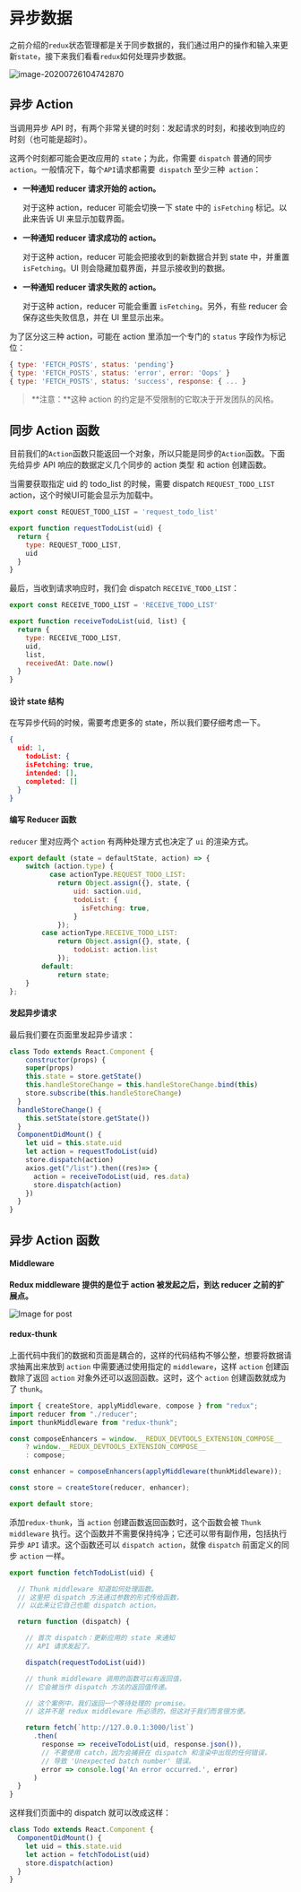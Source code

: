 # 异步数据

之前介绍的`redux`状态管理都是关于同步数据的，我们通过用户的操作和输入来更新`state`，接下来我们看看`redux`如何处理异步数据。

![image-20200726104742870](assets/image-20200726104742870.png)

## 异步 Action

当调用异步 API 时，有两个非常关键的时刻：发起请求的时刻，和接收到响应的时刻（也可能是超时）。

这两个时刻都可能会更改应用的 `state`；为此，你需要 `dispatch` 普通的同步` action`。一般情况下，每个` API `请求都需要` dispatch` 至少三种` action`：

- **一种通知 reducer 请求开始的 action。**

  对于这种 action，reducer 可能会切换一下 state 中的 `isFetching` 标记。以此来告诉 UI 来显示加载界面。

- **一种通知 reducer 请求成功的 action。**

  对于这种 action，reducer 可能会把接收到的新数据合并到 state 中，并重置 `isFetching`。UI 则会隐藏加载界面，并显示接收到的数据。

- **一种通知 reducer 请求失败的 action。**

  对于这种 action，reducer 可能会重置 `isFetching`。另外，有些 reducer 会保存这些失败信息，并在 UI 里显示出来。

为了区分这三种 action，可能在 action 里添加一个专门的 `status` 字段作为标记位：

```js
{ type: 'FETCH_POSTS', status: 'pending'}
{ type: 'FETCH_POSTS', status: 'error', error: 'Oops' }
{ type: 'FETCH_POSTS', status: 'success', response: { ... } 
```

> **注意：**这种 action 的约定是不受限制的它取决于开发团队的风格。

## 同步 Action 函数

目前我们的`Action`函数只能返回一个对象，所以只能是同步的`Action`函数。下面先给异步 API 响应的数据定义几个同步的 action 类型 和 action 创建函数。

当需要获取指定 uid 的 todo_list 的时候，需要 dispatch `REQUEST_TODO_LIST` action，这个时候UI可能会显示为加载中。

```js
export const REQUEST_TODO_LIST = 'request_todo_list'

export function requestTodoList(uid) {
  return {
    type: REQUEST_TODO_LIST,
    uid
  }
}
```

最后，当收到请求响应时，我们会 dispatch `RECEIVE_TODO_LIST`：

```js
export const RECEIVE_TODO_LIST = 'RECEIVE_TODO_LIST'

export function receiveTodoList(uid, list) {
  return {
    type: RECEIVE_TODO_LIST,
    uid,
    list,
    receivedAt: Date.now()
  }
}
```

#### 设计 state 结构

在写异步代码的时候，需要考虑更多的 state，所以我们要仔细考虑一下。

```json
{
  uid: 1,
 	todoList: {
    isFetching: true,
    intended: [],
    completed: []
  }
}
```

#### 编写 Reducer 函数

`reducer` 里对应两个 `action` 有两种处理方式也决定了 `ui` 的渲染方式。

```js
export default (state = defaultState, action) => {
    switch (action.type) {
	      case actionType.REQUEST_TODO_LIST:
            return Object.assign({}, state, {
              	uid: saction.uid,
                todoList: {
                  isFetching: true,
                }
            });
        case actionType.RECEIVE_TODO_LIST:
            return Object.assign({}, state, {
                todoList: action.list
            });
        default:
            return state;
    }
};
```

#### 发起异步请求

最后我们要在页面里发起异步请求：

```js
class Todo extends React.Component {
	constructor(props) {
    super(props)
    this.state = store.getState()
    this.handleStoreChange = this.handleStoreChange.bind(this)
    store.subscribe(this.handleStoreChange)
  }
  handleStoreChange() {
    this.setState(store.getState())
  }
  ComponentDidMount() {
    let uid = this.state.uid
    let action = requestTodoList(uid)
    store.dispatch(action)
    axios.get("/list").then((res)=> {
      action = receiveTodoList(uid, res.data)
      store.dispatch(action)
    })
  }
}
```

## 异步 Action 函数

#### Middleware

**Redux middleware 提供的是位于 action 被发起之后，到达 reducer 之前的扩展点。**

![Image for post](assets/1*vBeR3yXWcukp_yZpNBtHlg.png)

#### redux-thunk

上面代码中我们的数据和页面是耦合的，这样的代码结构不够公整，想要将数据请求抽离出来放到 `action` 中需要通过使用指定的 `middleware`，这样 `action` 创建函数除了返回 `action` 对象外还可以返回函数。这时，这个 `action` 创建函数就成为了 `thunk`。

```js
import { createStore, applyMiddleware, compose } from "redux";
import reducer from "./reducer";
import thunkMiddleware from "redux-thunk";

const composeEnhancers = window.__REDUX_DEVTOOLS_EXTENSION_COMPOSE__
    ? window.__REDUX_DEVTOOLS_EXTENSION_COMPOSE__
    : compose;

const enhancer = composeEnhancers(applyMiddleware(thunkMiddleware));

const store = createStore(reducer, enhancer);

export default store;
```

添加`redux-thunk`，当 `action` 创建函数返回函数时，这个函数会被 `Thunk middleware` 执行。这个函数并不需要保持纯净；它还可以带有副作用，包括执行异步 `API` 请求。这个函数还可以 `dispatch action`，就像 `dispatch` 前面定义的同步 `action` 一样。

```js
export function fetchTodoList(uid) {

  // Thunk middleware 知道如何处理函数。
  // 这里把 dispatch 方法通过参数的形式传给函数，
  // 以此来让它自己也能 dispatch action。

  return function (dispatch) {

    // 首次 dispatch：更新应用的 state 来通知
    // API 请求发起了。

    dispatch(requestTodoList(uid))

    // thunk middleware 调用的函数可以有返回值，
    // 它会被当作 dispatch 方法的返回值传递。

    // 这个案例中，我们返回一个等待处理的 promise。
    // 这并不是 redux middleware 所必须的，但这对于我们而言很方便。

    return fetch(`http://127.0.0.1:3000/list`)
      .then(
        response => receiveTodoList(uid, response.json()),
        // 不要使用 catch，因为会捕获在 dispatch 和渲染中出现的任何错误，
        // 导致 'Unexpected batch number' 错误。
        error => console.log('An error occurred.', error)
      )
  }
}
```

这样我们页面中的 dispatch 就可以改成这样：

```js
class Todo extends React.Component {
  ComponentDidMount() {
    let uid = this.state.uid
    let action = fetchTodoList(uid)
    store.dispatch(action)
  }
}
```



